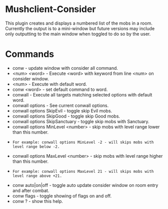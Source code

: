 # Mushclient-Consider
This plugin creates and displays a numbered list of the mobs in a room. Currently the output is to a mini-window but future versions may include only outputting to the main window when toggled to do so by the user.

# Commands
  - conw - update window with consider all command.  
  - \<num\> \<word\> - Execute \<word\> with keyword from line \<num\> on consider window.  
  - \<num\> - Execute with default word.  
  - conw \<word\> - set default command to word.  
  - conwall - Execute all targets matching selected options with default word.  
  - conwall options - See current conwall options.  
  -   conwall options SkipEvil - toggle skip Evil mobs.  
  -   conwall options SkipGood - toggle skip Good mobs.  
  -   conwall options SkipSanctuary - toggle skip mobs with Sanctuary.  
  -   conwall options MinLevel \<number\> - skip mobs with level range lower than this number.  
  -     For example: conwall options MinLevel -2 - will skips mobs with level range below -2.  
  -   conwall options MaxLevel \<number\> - skip mobs with level range higher than this number.  
  -     For example: conwall options MaxLevel 21 - will skips mobs with level range above +21.  
  - conw auto|on|off - toggle auto update consider window on room entry and after combat.  
  - conw flags - toggle showing of flags on and off.  
  - conw ? - show this help.  
